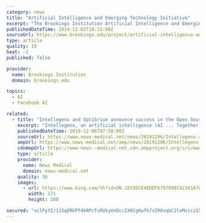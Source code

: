 ```yaml
---
category: news
title: "Artificial Intelligence and Emerging Technology Initiative"
excerpt: "The Brookings Institution Artificial Intelligence and Emerging Technology (AIET ... By publishing timely, rigorous research and bringing together leaders and researchers from across the technology and policymaking sectors, the Brookings AIET Initiative ..."
publishedDateTime: 2019-12-02T18:15:00Z
sourceUrl: https://www.brookings.edu/project/artificial-intelligence-and-emerging-technology-initiative/
type: article
quality: 19
heat: -1
published: false

provider:
  name: Brookings Institution
  domain: brookings.edu

topics:
  - AI
  - Facebook AI

related:
  - title: "Intellegens and Optibrium announce success in the Open Source Malaria global initiative"
    excerpt: "Intellegens, an artificial intelligence (AI ... Together, the companies developed one of the top models, deploying a cutting-edge deep neural network algorithm, Alchemite™, to accurately predict active compounds with novel mechanisms of actions that ..."
    publishedDateTime: 2019-12-06T07:58:00Z
    sourceUrl: https://www.news-medical.net/news/20191206/Intellegens-and-Optibrium-announce-success-in-the-Open-Source-Malaria-global-initiative.aspx
    ampUrl: https://www.news-medical.net/amp/news/20191206/Intellegens-and-Optibrium-announce-success-in-the-Open-Source-Malaria-global-initiative.aspx
    cdnAmpUrl: https://www-news--medical-net.cdn.ampproject.org/c/s/www.news-medical.net/amp/news/20191206/Intellegens-and-Optibrium-announce-success-in-the-Open-Source-Malaria-global-initiative.aspx
    type: article
    provider:
      name: News Medical
      domain: news-medical.net
    quality: 36
    images:
      - url: https://www.bing.com/th?id=ON.1EC95CE4EDDF6797098C42161A7011BB
        width: 171
        height: 200

secured: "uclPyYI/1JSqERkPf4kRPcTsRUkyUnDccIX6CgKwfk7vIROvqbC2lxMxiciS5to3vUxQdYfQWQ3bAXMqtl7OcfDwk7+cH3QLLEpagmxmiP2hQdfdT0nrGGRnyPf5Ry1InQCD0YRXBiEkpnmwFbCNZlmUvJRBMIm/vJEN2X5QaDZVsucGbyWsZHXTUcAh2pAXVK1o+2oxE7YsTlCQqiM+UPaYMzFW+gKFV17/osshI1Nd9UmJvX0HNH1fJFscCaGeegomcK4iR/7RwKGfg7WkkQ==;60KaJ/JV6cEypR2A0O1b9g=="
---
```


